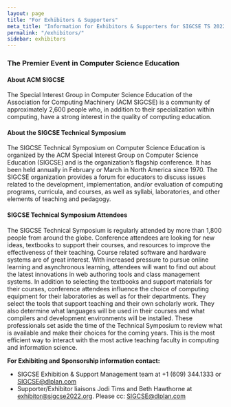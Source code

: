 ```yaml
---
layout: page
title: "For Exhibitors & Supporters"
meta_title: "Information for Exhibitors & Supporters for SIGCSE TS 2022"
permalink: "/exhibitors/"
sidebar: exhibitors
---
```


### The Premier Event in Computer Science Education
#### About ACM SIGCSE
The Special Interest Group in Computer Science Education of the Association for Computing Machinery (ACM SIGCSE) is a community of approximately 2,600 people who, in addition to their specialization within computing, have a strong interest in the quality of computing education.

#### About the SIGCSE Technical Symposium
The SIGCSE Technical Symposium on Computer Science Education is organized by the ACM Special Interest Group on Computer Science Education (SIGCSE) and is the organization’s flagship conference. It has been held annually in February or March in North America since 1970. The SIGCSE organization provides a forum for educators to discuss issues related to the development, implementation, and/or evaluation of computing programs, curricula, and courses, as well as syllabi, laboratories, and other elements of teaching and pedagogy.

#### SIGCSE Technical Symposium Attendees
The SIGCSE Technical Symposium is regularly attended by more than 1,800 people
from around the globe. Conference attendees are looking for new ideas, textbooks to support their courses, and resources to improve the effectiveness of their teaching. Course related software and hardware systems are of great interest. With increased pressure to pursue online learning and asynchronous learning, attendees will want to find out about the latest innovations in web authoring tools and class management systems.
In addition to selecting the textbooks and support materials for their courses, conference attendees influence the choice of computing equipment for their laboratories as well as for their departments. They select the tools that support teaching and their own scholarly work. They also determine what languages will be used in their courses and what compilers and development environments will be installed. These professionals set aside the time of the Technical Symposium to review what is available and make their choices for the coming years. This is the most efficient way to interact with the most active teaching faculty in computing and information science.

__For Exhibiting and Sponsorship information contact:__

- SIGCSE Exhibition & Support Management team at +1 (609) 344.1333 or [SIGCSE@dlplan.com](mailto:sigcse@dlplan.com)
- Supporter/Exhibitor liaisons Jodi Tims and Beth Hawthorne at [exhibitor@sigcse2022.org](mailto:exhibitor@sigcse2022.org). Please cc: [SIGCSE@dlplan.com](maito:sigcse@dlplan.com)
